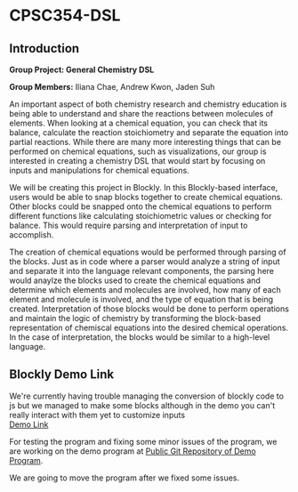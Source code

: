 # CPSC354-DSL

## Introduction
**Group Project: General Chemistry DSL**

**Group Members:** Iliana Chae, Andrew Kwon, Jaden Suh

An important aspect of both chemistry research and chemistry education is being able to understand and share the reactions between molecules of elements. When looking at a chemical equation, you can check that its balance, calculate the reaction stoichiometry and separate the equation into partial reactions. While there are many more interesting things that can be performed on chemical equations, such as visualizations, our group is interested in creating a chemistry DSL that would start by focusing on inputs and manipulations for chemical equations.

We will be creating this project in Blockly. In this Blockly-based interface, users would be able to snap blocks together to create chemical equations. Other blocks could be snapped onto the chemical equations to perform different functions like calculating stoichiometric values or checking for balance. This would require parsing and interpretation of input to accomplish.

The creation of chemical equations would be performed through parsing of the blocks. Just as in code where a parser would analyze a string of input and separate it into the language relevant components, the parsing here would anaylze the blocks used to create the chemical equations and determine which elements and molecules are involved, how many of each element and molecule is involved, and the type of equation that is being created. Interpretation of those blocks would be done to perform operations and maintain the logic of chemistry by transforming the block-based representation of chemiscal equations into the desired chemical operations. In the case of interpretation, the blocks would be similar to a high-level language.

## Blockly Demo Link
We're currently having trouble managing the conversion of blockly code to js but we managed to make some blocks although in the demo you can't really interact with them yet to customize inputs\
[Demo Link](https://jadensuh.github.io/)

For testing the program and fixing some minor issues of the program, we are working on the demo program at [Public Git Repository of Demo Program](https://github.com/JadenSuh/JadenSuh.github.io).

We are going to move the program after we fixed some issues.
